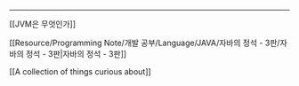 ---

[[JVM은 무엇인가]]

[[Resource/Programming Note/개발 공부/Language/JAVA/자바의 정석 - 3판/자바의 정석 - 3판|자바의 정석 - 3판]]

[[A collection of things curious about]]